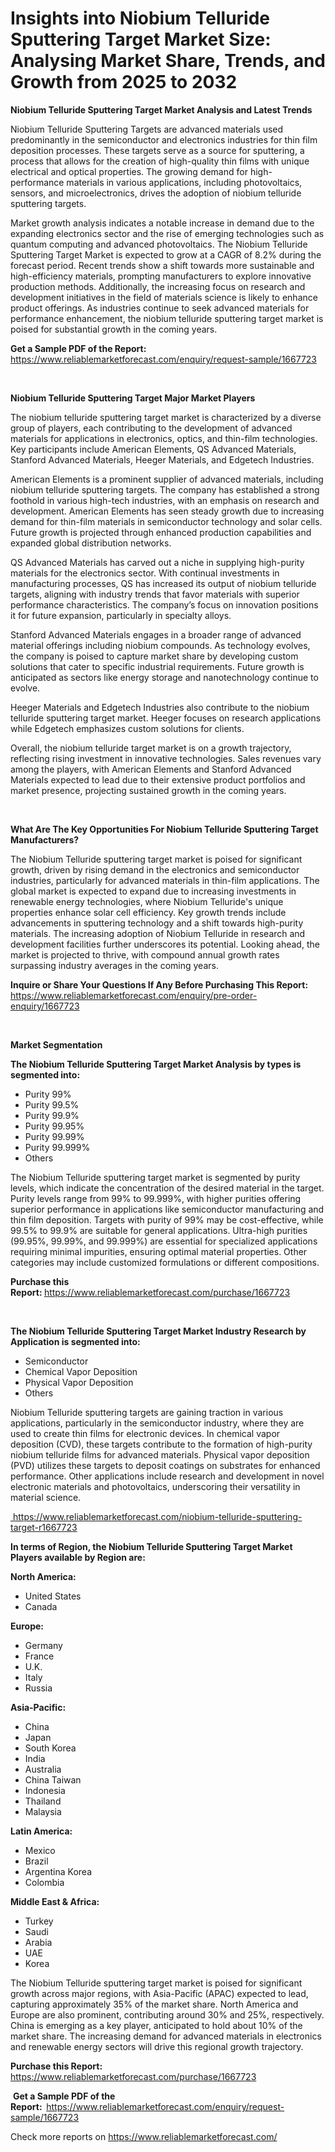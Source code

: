 <p><h1>Insights into Niobium Telluride Sputtering Target Market Size: Analysing Market Share, Trends, and Growth from 2025 to 2032</h1></p><p><strong>Niobium Telluride Sputtering Target Market Analysis and Latest Trends</strong></p>
<p><p>Niobium Telluride Sputtering Targets are advanced materials used predominantly in the semiconductor and electronics industries for thin film deposition processes. These targets serve as a source for sputtering, a process that allows for the creation of high-quality thin films with unique electrical and optical properties. The growing demand for high-performance materials in various applications, including photovoltaics, sensors, and microelectronics, drives the adoption of niobium telluride sputtering targets.</p><p>Market growth analysis indicates a notable increase in demand due to the expanding electronics sector and the rise of emerging technologies such as quantum computing and advanced photovoltaics. The Niobium Telluride Sputtering Target Market is expected to grow at a CAGR of 8.2% during the forecast period. Recent trends show a shift towards more sustainable and high-efficiency materials, prompting manufacturers to explore innovative production methods. Additionally, the increasing focus on research and development initiatives in the field of materials science is likely to enhance product offerings. As industries continue to seek advanced materials for performance enhancement, the niobium telluride sputtering target market is poised for substantial growth in the coming years.</p></p>
<p><strong>Get a Sample PDF of the Report:&nbsp;</strong> <a href="https://www.reliablemarketforecast.com/enquiry/request-sample/1667723?utm_campaign=3225&utm_medium=2&utm_source=Github&utm_content=ia&utm_term=08032025&utm_id=niobium-telluride-sputtering-target">https://www.reliablemarketforecast.com/enquiry/request-sample/1667723</a></p>
<p>&nbsp;</p>
<p><strong>Niobium Telluride Sputtering Target Major Market Players</strong></p>
<p><p>The niobium telluride sputtering target market is characterized by a diverse group of players, each contributing to the development of advanced materials for applications in electronics, optics, and thin-film technologies. Key participants include American Elements, QS Advanced Materials, Stanford Advanced Materials, Heeger Materials, and Edgetech Industries.</p><p>American Elements is a prominent supplier of advanced materials, including niobium telluride sputtering targets. The company has established a strong foothold in various high-tech industries, with an emphasis on research and development. American Elements has seen steady growth due to increasing demand for thin-film materials in semiconductor technology and solar cells. Future growth is projected through enhanced production capabilities and expanded global distribution networks.</p><p>QS Advanced Materials has carved out a niche in supplying high-purity materials for the electronics sector. With continual investments in manufacturing processes, QS has increased its output of niobium telluride targets, aligning with industry trends that favor materials with superior performance characteristics. The company’s focus on innovation positions it for future expansion, particularly in specialty alloys.</p><p>Stanford Advanced Materials engages in a broader range of advanced material offerings including niobium compounds. As technology evolves, the company is poised to capture market share by developing custom solutions that cater to specific industrial requirements. Future growth is anticipated as sectors like energy storage and nanotechnology continue to evolve.</p><p>Heeger Materials and Edgetech Industries also contribute to the niobium telluride sputtering target market. Heeger focuses on research applications while Edgetech emphasizes custom solutions for clients.</p><p>Overall, the niobium telluride target market is on a growth trajectory, reflecting rising investment in innovative technologies. Sales revenues vary among the players, with American Elements and Stanford Advanced Materials expected to lead due to their extensive product portfolios and market presence, projecting sustained growth in the coming years.</p></p>
<p>&nbsp;</p>
<p><strong>What Are The Key Opportunities For Niobium Telluride Sputtering Target Manufacturers?</strong></p>
<p><p>The Niobium Telluride sputtering target market is poised for significant growth, driven by rising demand in the electronics and semiconductor industries, particularly for advanced materials in thin-film applications. The global market is expected to expand due to increasing investments in renewable energy technologies, where Niobium Telluride's unique properties enhance solar cell efficiency. Key growth trends include advancements in sputtering technology and a shift towards high-purity materials. The increasing adoption of Niobium Telluride in research and development facilities further underscores its potential. Looking ahead, the market is projected to thrive, with compound annual growth rates surpassing industry averages in the coming years.</p></p>
<p><strong>Inquire or Share Your Questions If Any Before Purchasing This Report:</strong> <a href="https://www.reliablemarketforecast.com/enquiry/pre-order-enquiry/1667723?utm_campaign=3225&utm_medium=2&utm_source=Github&utm_content=ia&utm_term=08032025&utm_id=niobium-telluride-sputtering-target">https://www.reliablemarketforecast.com/enquiry/pre-order-enquiry/1667723</a></p>
<p>&nbsp;</p>
<p><strong>Market Segmentation</strong></p>
<p><strong>The Niobium Telluride Sputtering Target Market Analysis by types is segmented into:</strong></p>
<p><ul><li>Purity 99%</li><li>Purity 99.5%</li><li>Purity 99.9%</li><li>Purity 99.95%</li><li>Purity 99.99%</li><li>Purity 99.999%</li><li>Others</li></ul></p>
<p><p>The Niobium Telluride sputtering target market is segmented by purity levels, which indicate the concentration of the desired material in the target. Purity levels range from 99% to 99.999%, with higher purities offering superior performance in applications like semiconductor manufacturing and thin film deposition. Targets with purity of 99% may be cost-effective, while 99.5% to 99.9% are suitable for general applications. Ultra-high purities (99.95%, 99.99%, and 99.999%) are essential for specialized applications requiring minimal impurities, ensuring optimal material properties. Other categories may include customized formulations or different compositions.</p></p>
<p><strong>Purchase this Report:&nbsp;</strong><a href="https://www.reliablemarketforecast.com/purchase/1667723?utm_campaign=3225&utm_medium=2&utm_source=Github&utm_content=ia&utm_term=08032025&utm_id=niobium-telluride-sputtering-target">https://www.reliablemarketforecast.com/purchase/1667723</a></p>
<p>&nbsp;</p>
<p><strong>The Niobium Telluride Sputtering Target Market Industry Research by Application is segmented into:</strong></p>
<p><ul><li>Semiconductor</li><li>Chemical Vapor Deposition</li><li>Physical Vapor Deposition</li><li>Others</li></ul></p>
<p><p>Niobium Telluride sputtering targets are gaining traction in various applications, particularly in the semiconductor industry, where they are used to create thin films for electronic devices. In chemical vapor deposition (CVD), these targets contribute to the formation of high-purity niobium telluride films for advanced materials. Physical vapor deposition (PVD) utilizes these targets to deposit coatings on substrates for enhanced performance. Other applications include research and development in novel electronic materials and photovoltaics, underscoring their versatility in material science.</p></p>
<p><a href="https://www.reliablemarketforecast.com/niobium-telluride-sputtering-target-r1667723?utm_campaign=3225&utm_medium=2&utm_source=Github&utm_content=ia&utm_term=08032025&utm_id=niobium-telluride-sputtering-target">&nbsp;https://www.reliablemarketforecast.com/niobium-telluride-sputtering-target-r1667723</a></p>
<p><strong>In terms of Region, the Niobium Telluride Sputtering Target Market Players available by Region are:</strong></p>
<p>
    <p> <strong> North America: </strong>
        <ul>
            <li>United States</li>
            <li>Canada</li>
        </ul>
        </p> 
    <p> <strong> Europe: </strong>
        <ul>
            <li>Germany</li>
            <li>France</li>
            <li>U.K.</li>
            <li>Italy</li>
            <li>Russia</li>
        </ul>
        </p> 
    <p> <strong> Asia-Pacific: </strong>
        <ul>
            <li>China</li>
            <li>Japan</li>
            <li>South Korea</li>
            <li>India</li>
            <li>Australia</li>
            <li>China Taiwan</li>
            <li>Indonesia</li>
            <li>Thailand</li>
            <li>Malaysia</li>
        </ul>
        </p> 
    <p> <strong> Latin America: </strong>
        <ul>
            <li>Mexico</li>
            <li>Brazil</li>
            <li>Argentina Korea</li>
            <li>Colombia</li>
        </ul>
        </p> 
    <p> <strong> Middle East & Africa: </strong>
        <ul>
            <li>Turkey</li>
            <li>Saudi</li>
            <li>Arabia</li>
            <li>UAE</li>
            <li>Korea</li>
        </ul>
    </p>
    </p>
<p><p>The Niobium Telluride sputtering target market is poised for significant growth across major regions, with Asia-Pacific (APAC) expected to lead, capturing approximately 35% of the market share. North America and Europe are also prominent, contributing around 30% and 25%, respectively. China is emerging as a key player, anticipated to hold about 10% of the market share. The increasing demand for advanced materials in electronics and renewable energy sectors will drive this regional growth trajectory.</p></p>
<p><strong>Purchase this Report: </strong><a href="https://www.reliablemarketforecast.com/purchase/1667723?utm_campaign=3225&utm_medium=2&utm_source=Github&utm_content=ia&utm_term=08032025&utm_id=niobium-telluride-sputtering-target">https://www.reliablemarketforecast.com/purchase/1667723</a></p>
<p>&nbsp;<strong>Get a Sample PDF of the Report:&nbsp;&nbsp;</strong><a href="https://www.reliablemarketforecast.com/enquiry/request-sample/1667723?utm_campaign=3225&utm_medium=2&utm_source=Github&utm_content=ia&utm_term=08032025&utm_id=niobium-telluride-sputtering-target">https://www.reliablemarketforecast.com/enquiry/request-sample/1667723</a></p>
<p><strong></strong></p>
<p>Check more reports on <a href="https://www.reliablemarketforecast.com/?utm_campaign=3225&utm_medium=2&utm_source=Github&utm_content=ia&utm_term=08032025&utm_id=niobium-telluride-sputtering-target">https://www.reliablemarketforecast.com/</a></p>
